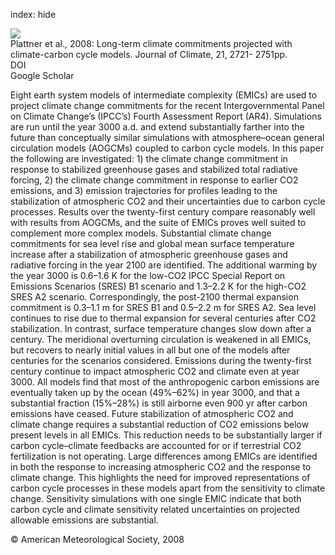 index: hide

<div class="Citation">
    <div class="Citation-thumb CitationThumb-linked"  data-href="https://doi.org/10.1175/2007jcli1905.1">
      <img src="https://static.claimspace.cloud/climate-study-static/refs/thumbs/12/Plattner_et_al_2008-thumb.png" />
    </div>

  <div class="Citation-body">
    <div class="Citation-text">Plattner et al., 2008: Long-term climate commitments projected with climate-carbon cycle models. <span class="Article-journal">Journal of Climate, </span><span class="Article-volume">21, </span>2721- 2751pp.</div>
    <div class="Citation-links">
      <div class="CitationLink" data-href="https://doi.org/10.1175/2007jcli1905.1">
        <div class="CitationLink-icon CitationLink-Doi"></div>
        <div class="CitationLink-text">DOI</div>
      </div>
      <div class="CitationLink" data-href="https://scholar.google.com/scholar?q=10.1175/2007jcli1905.1">
        <div class="CitationLink-icon CitationLink-Scholar"></div>
        <div class="CitationLink-text">Google Scholar</div>
      </div>
    </div>
  </div>
</div>

Eight earth system models of intermediate complexity (EMICs) are used to project climate change commitments for the recent Intergovernmental Panel on Climate Change’s (IPCC’s) Fourth Assessment Report (AR4). Simulations are run until the year 3000 a.d. and extend substantially farther into the future than conceptually similar simulations with atmosphere–ocean general circulation models (AOGCMs) coupled to carbon cycle models. In this paper the following are investigated: 1) the climate change commitment in response to stabilized greenhouse gases and stabilized total radiative forcing, 2) the climate change commitment in response to earlier CO2 emissions, and 3) emission trajectories for profiles leading to the stabilization of atmospheric CO2 and their uncertainties due to carbon cycle processes. Results over the twenty-first century compare reasonably well with results from AOGCMs, and the suite of EMICs proves well suited to complement more complex models. Substantial climate change commitments for sea level rise and global mean surface temperature increase after a stabilization of atmospheric greenhouse gases and radiative forcing in the year 2100 are identified. The additional warming by the year 3000 is 0.6–1.6 K for the low-CO2 IPCC Special Report on Emissions Scenarios (SRES) B1 scenario and 1.3–2.2 K for the high-CO2 SRES A2 scenario. Correspondingly, the post-2100 thermal expansion commitment is 0.3–1.1 m for SRES B1 and 0.5–2.2 m for SRES A2. Sea level continues to rise due to thermal expansion for several centuries after CO2 stabilization. In contrast, surface temperature changes slow down after a century. The meridional overturning circulation is weakened in all EMICs, but recovers to nearly initial values in all but one of the models after centuries for the scenarios considered. Emissions during the twenty-first century continue to impact atmospheric CO2 and climate even at year 3000. All models find that most of the anthropogenic carbon emissions are eventually taken up by the ocean (49%–62%) in year 3000, and that a substantial fraction (15%–28%) is still airborne even 900 yr after carbon emissions have ceased. Future stabilization of atmospheric CO2 and climate change requires a substantial reduction of CO2 emissions below present levels in all EMICs. This reduction needs to be substantially larger if carbon cycle–climate feedbacks are accounted for or if terrestrial CO2 fertilization is not operating. Large differences among EMICs are identified in both the response to increasing atmospheric CO2 and the response to climate change. This highlights the need for improved representations of carbon cycle processes in these models apart from the sensitivity to climate change. Sensitivity simulations with one single EMIC indicate that both carbon cycle and climate sensitivity related uncertainties on projected allowable emissions are substantial.

<div class="Citation-copy">
&copy; American Meteorological Society, 2008
</div>